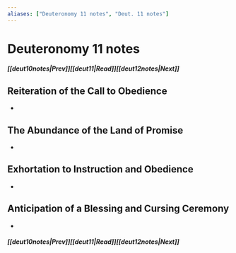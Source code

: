 ```yaml
---
aliases: ["Deuteronomy 11 notes", "Deut. 11 notes"]
---
```

# Deuteronomy 11 notes
##### <span class=arrow-left></span>[[deut10notes|Prev]]<span class=navigation-separator></span>[[deut11|Read]]<span class=navigation-separator></span>[[deut12notes|Next]]<span class=arrow-right></span>
## Reiteration of the Call to Obedience
- 
## The Abundance of the Land of Promise
- 
## Exhortation to Instruction and Obedience
- 
## Anticipation of a Blessing and Cursing Ceremony
- 
##### <span class=arrow-left></span>[[deut10notes|Prev]]<span class=navigation-separator></span>[[deut11|Read]]<span class=navigation-separator></span>[[deut12notes|Next]]<span class=arrow-right></span>